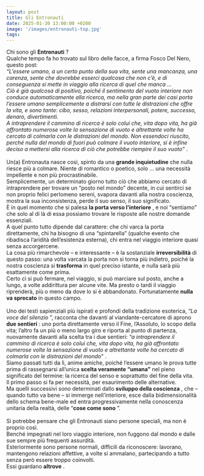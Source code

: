 ```yaml
---
layout: post
title: Gli Entronauti
date: 2025-01-30 13:00:00 +0200
image: '/images/entronauti-top.jpg'
tags:
---
```


Chi sono gli **Entronauti** ? <br/> 
Qualche tempo fa ho trovato sul libro delle facce, a firma Fosco Del Nero, questo post: <br/> 
*“L’essere umano, a un certo punto della sua vita, sente una mancanza, una carenza, sente che dovrebbe esserci qualcosa che non c’è, e di conseguenza si mette in viaggio alla ricerca di quel che manca …*  <br/> *Ciò è già qualcosa di positivo, poiché il sentimento del vuoto interiore non conduce automaticamente alla ricerca, ma nella gran parte dei casi porta l’essere umano semplicemente a distrarsi con tutte le distrazioni che offre la vita, e sono tante: cibo, sesso, relazioni interpersonali, potere, successo, denaro, divertimenti.*  <br/> *A intraprendere il cammino di ricerca è solo colui che, vita dopo vita, ha già affrontato numerose volte la sensazione di vuoto e altrettante volte ha cercato di colmarla con le distrazioni del mondo. Non essendoci riuscito, perché nulla del mondo di fuori può colmare il vuoto interiore, si è infine deciso a mettersi alla ricerca di ciò che potrebbe riempire il suo vuoto”* . <br/> 
 <br/> 
Un(a) Entronauta nasce così, spinto da una **grande inquietudine**  che nulla riesce più a colmare. Niente di romantico o poetico, solo … una necessità impellente e non più procrastinabile. <br/> 
Semplicemente, un determinato giorno tutto ciò che abbiamo cercato di intraprendere per trovare un “posto nel mondo” decente, in cui sentirci se non proprio felici perlomeno sereni, svapora davanti alla nostra coscienza, mostra la sua inconsistenza, perde il suo senso, il suo significato. <br/> 
È in quel momento che si palesa **la porta verso l’interiore** , e noi “sentiamo” che solo al di là di essa possiamo trovare le risposte alle nostre domande essenziali. <br/> 
A quel punto tutto dipende dal carattere: che chi varca la porta direttamente, chi ha bisogno di una “spintarella” (qualche evento che ribadisca l’aridità dell’esistenza esterna), chi entra nel viaggio interiore quasi senza accorgercene. <br/> 
La cosa più rimarchevole – e interessante – è la sostanziale **irreversibilità**  di questo passo: una volta varcata la porta non si torna più indietro, poiché la nostra coscienza si **trasforma**  in quel preciso istante, e nulla sarà più esattamente come prima. <br/> 
Certo ci si può fermare, nel viaggio, si può marciare sul posto, anche a lungo, a volte addirittura per alcune vite. Ma presto o tardi il viaggio riprenderà, più o meno da dove lo si è abbandonato. Fortunatamente **nulla va sprecato**  in questo campo. <br/> 
 <br/> 
Uno dei testi sapienziali più ispirati e profondi della tradizione esoterica, “*La voce del silenzio* ”, racconta che davanti al viandante-cercatore di aprono **due sentieri** : uno porta direttamente verso il Fine, l’Assoluto, lo scopo della vita; l’altro fa un più o meno largo giro e riporta al punto di partenza, nuovamente davanti alla scelta tra i due sentieri: *“a intraprendere il cammino di ricerca è solo colui che, vita dopo vita, ha già affrontato numerose volte la sensazione di vuoto e altrettante volte ha cercato di colmarla con le distrazioni del mondo”* . <br/> 
Siamo passati tutti da lì, anime amiche, poiché l’essere umano le prova tutte prima di rassegnarsi all’unica **scelta veramente “umana”**  nel pieno significato del termine: la ricerca del senso e soprattutto del fine della vita. <br/> 
Il primo passo si fa per necessità, per esaurimento delle alternative. <br/> 
Ma quelli successivi sono determinati dallo **sviluppo della coscienza** , che – quando tutto va bene – si immerge nell’interiore, esce dalla bidimensionalità dello schema bene-male ed entra progressivamente nella conoscenza unitaria della realtà, delle “**cose come sono** ”. <br/> 
 <br/> 
Si potrebbe pensare che gli Entronauti siano persone speciali, ma non è proprio così.  <br/> 
Benché impegnati nel loro viaggio interiore, non fuggono dal mondo e dalle sue sempre più frequenti assurdità. <br/> 
Esteriormente sono persone normali, difficili da riconoscere: lavorano, mantengono relazioni affettive, a volte si ammalano, partecipando a tutto senza però essere troppo coinvolti. <br/> 
Essi guardano **altrove** . <br/> 


